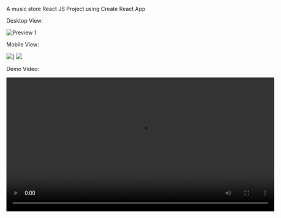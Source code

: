 A music store React JS Project using Create React App

Desktop View:


![Preview 1](https://github.com/bigmacamaca/music-store-showcase/assets/106677157/1d7d36c7-0ba6-44ea-b939-cc606fba0482)

Mobile View:


<img src='![image](https://github.com/bigmacamaca/music-store-showcase/assets/106677157/3670ef60-ac89-496f-96fe-456bd03ee91d)'/>| <img src='![image](https://github.com/bigmacamaca/music-store-showcase/assets/106677157/3e633941-75f4-48da-9a20-02947c85637a)'/>






Demo Video:

<video src='https://github.com/bigmacamaca/music-store-showcase/assets/106677157/d5836dac-7e08-4182-b783-f1ef7c62c14f' width=700/>

